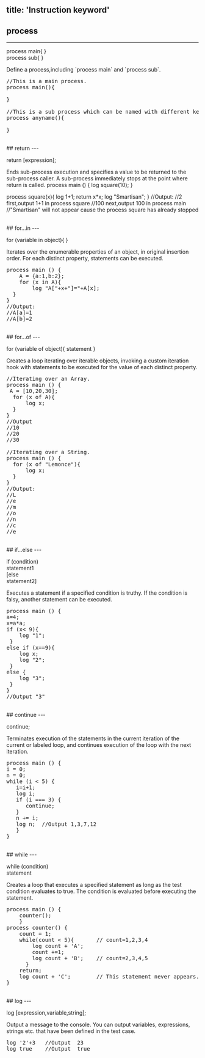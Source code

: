 title: 'Instruction keyword'
---

## process
---
<p class="alert alert-warning">process main{ }<br/>process sub{ }</p>
Define a process,including `process main` and `process sub`.

<pre class='sublemon'>//This is a main process.
process main(){

}

//This is a sub process which can be named with different keywords without special characters (except 'main').
process anyname(){ 

}</pre>  

<br/>
## return
---
<p class="alert alert-warning">return [expression];</p>
Ends sub-process execution and specifies a value to be returned to the sub-process caller. A sub-process immediately stops at the point where return is called.
process main () {
  log square(10);
}

process square(x){
    log 1+1;
    return x*x;
    log "Smartisan";
}
//Output:
//2 first,output 1+1 in process square
//100 next,output 100 in process main
//"Smartisan" will not appear cause the process square has already stopped</pre>
  
<br/>
## for...in
---
<p class="alert alert-warning">for (variable in object){ }</p>
Iterates over the enumerable properties of an object, in original insertion order. For each distinct property, statements can be executed.

<pre class='sublemon'>
process main () {
	A = {a:1,b:2};
	for (x in A){
    	log "A["+x+"]="+A[x];
  }
}
//Output:
//A[a]=1
//A[b]=2</pre>

<br/>
## for...of
---
<p class="alert alert-warning">for (variable of object){ statement }</p>
Creates a loop iterating over iterable objects, invoking a custom iteration hook with statements to be executed for the value of each distinct property.

<pre class='sublemon'>
//Iterating over an Array.
process main () {
 A = [10,20,30];
  for (x of A){
      log x;
  }
}
//Output
//10
//20
//30

//Iterating over a String.
process main () {
  for (x of "Lemonce"){
      log x;
  }
}
//Output:
//L
//e
//m
//o
//n
//c
//e</pre>

<br/>
## if...else
---
<p class="alert alert-warning">if (condition)<br/>statement1<br/>[else<br/>statement2]</p>
Executes a statement if a specified condition is truthy. If the condition is falsy, another statement can be executed.

<pre class='sublemon'>
process main () {
a=4;
x=a*a;
if (x< 9){
    log "1";
 }
else if (x==9){
    log x;
    log "2";
 }
else {
    log "3";
 }
}
//Output "3"</pre>

<br/>
## continue
---
<p class="alert alert-warning">continue;</p>
Terminates execution of the statements in the current iteration of the current or labeled loop, and continues execution of the loop with the next iteration.

<pre class='sublemon'>
process main () {
i = 0;
n = 0;
while (i < 5) {
   i=i+1;
   log i;
   if (i === 3) {
      continue;
   }
   n += i;
   log n;  //Output 1,3,7,12
   }
}</pre>

<br/>
## while
---
<p class="alert alert-warning">while (condition)<br/> statement</p>
Creates a loop that executes a specified statement as long as the test condition evaluates to true. The condition is evaluated before executing the statement.
<pre class='sublemon'>
process main () {
	counter();   
	}  
process counter() {
	count = 1;
	while(count < 5){	    // count=1,2,3,4
		log count + 'A';
		count +=1;
		log count + 'B';    // count=2,3,4,5
      }
	return;
    log count + 'C';        // This statement never appears. 
}</pre>

<br/>
## log
---
<p class="alert alert-warning">log [expression,variable,string];</p>
Output a message to the console. You can output variables, expressions, strings etc. that have been defined in the test case.

<pre class='sublemon'>
log '2'+3	//Output  23
log true	//Output  true</pre>
